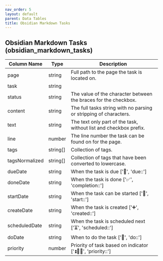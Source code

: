 ```yaml
---
nav_order: 5
layout: default
parent: Data Tables
title: Obsidian Markdown Tasks
---
```


## Obsidian Markdown Tasks (obsidian_markdown_tasks)

| Column Name    | Type     | Description |
| -------------- | -------- | ----------- |
| page           | string   | Full path to the page the task is located on.            |
| task           | string   |             |
| status         | string   | The value of the character between the braces for the checkbox.            |
| content        | string   | The full tasks string with no parsing or stripping of characters.            |
| text           | string   | The text only part of the task, without list and checkbox prefix.            |
| line           | number   | The line number the task can be found on for the page.            |
| tags           | string[] | Collection of tags.            |
| tagsNormalized | string[] | Collection of tags that have been converted to lowercase.            |
| dueDate        | string   | When the task is due ['📅', 'due::']             |
| doneDate       | string   | When the task is done ['✅', 'completion::']            |
| startDate      | string   | When the task can be started ['🛫', 'start::']            |
| createDate     | string   | When the task is created ['➕', 'created::']          |
| scheduledDate  | string   | When the task is scheduled next ['⏳', 'scheduled::']           |
| doDate         | string   | When to do the task ['💨', 'do::']           |
| priority       | number   | Priority of task based on indicator ['⏫🔼🔽', 'priority::']             |